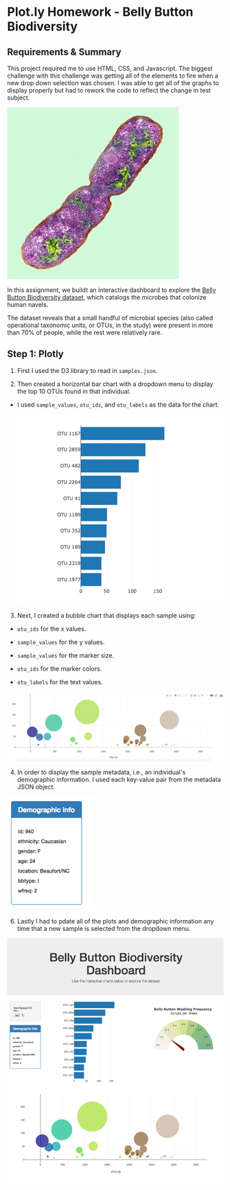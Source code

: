 # Plot.ly Homework - Belly Button Biodiversity

## Requirements & Summary

This project required me to use HTML, CSS, and Javascript. The biggest challenge with this challenge was getting all of the elements to fire when a new drop down selection was chosen.  I was able to get all of the graphs to display properly but had to rework the code to reflect the change in test subject. 


![Bacteria by filterforge.com](Images/bacteria.jpg)

In this assignment, we buildt an interactive dashboard to explore the [Belly Button Biodiversity dataset](http://robdunnlab.com/projects/belly-button-biodiversity/), which catalogs the microbes that colonize human navels.

The dataset reveals that a small handful of microbial species (also called operational taxonomic units, or OTUs, in the study) were present in more than 70% of people, while the rest were relatively rare.

## Step 1: Plotly

1. First I used the D3 library to read in `samples.json`.

2. Then created a horizontal bar chart with a dropdown menu to display the top 10 OTUs found in that individual.

* I used `sample_values`, `otu_ids`, and `otu_labels` as the data for the chart.

  ![bar Chart](Images/hw01.png)

3. Next, I created a bubble chart that displays each sample using:
 
  * `otu_ids` for the x values.

  * `sample_values` for the y values.

  * `sample_values` for the marker size.

  * `otu_ids` for the marker colors.

  * `otu_labels` for the text values.

![Bubble Chart](Images/bubble_chart.png)

4. In order to display the sample metadata, i.e., an individual's demographic information. I used each key-value pair from the metadata JSON object.

![hw](Images/hw03.png)

6. Lastly I had to pdate all of the plots and demographic information any time that a new sample is selected from the dropdown menu.

![hw](Images/hw02.png)

